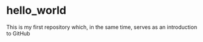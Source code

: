 # hello_world
This is my first repository which, in the same time, serves as an introduction to GitHub
